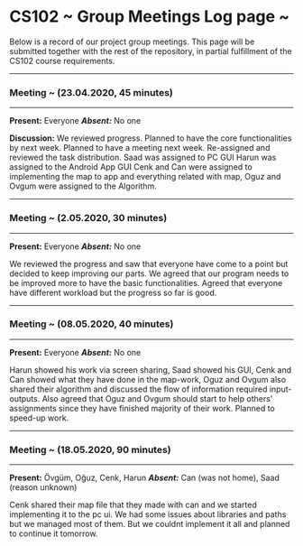 # CS102 ~ Group Meetings Log page ~

Below is a record of our project group meetings. This page will be submitted together with the rest of the repository, in partial fulfillment of the CS102 course requirements.

****
### Meeting ~ (23.04.2020, 45 minutes)
****
**Present:** Everyone   _**Absent:**_ No one

**Discussion:** 
We reviewed progress. Planned to have the core functionalities by next week. Planned to have a meeting next week. Re-assigned and reviewed the task distribution. Saad was assigned to PC GUI Harun was assigned to the Android App GUI Cenk and Can were assigned to implementing the map to app and everything related with map, Oguz and Ovgum were assigned to the Algorithm.


****
### Meeting ~ (2.05.2020, 30 minutes)
****
**Present:** Everyone   _**Absent:**_ No one

We reviewed the progress and saw that everyone have come to a point but decided to keep improving our parts. We agreed that our program needs to be improved more to have the basic functionalities. Agreed that everyone have different workload but the progress so far is good. 

****
### Meeting ~ (08.05.2020, 40 minutes)
****
**Present:** Everyone   _**Absent:**_ No one

Harun showed his work via screen sharing, Saad showed his GUI, Cenk and Can showed what they have done in the map-work, Oguz and Ovgum also shared their algorithm and discussed the flow of information required input-outputs. Also agreed that Oguz and Ovgum should start to help others' assignments since they have finished majority of their work. Planned to speed-up work.

****
### Meeting ~ (18.05.2020, 90 minutes)
****
**Present:** Övgüm, Oğuz, Cenk, Harun   _**Absent:**_ Can (was not home), Saad (reason unknown)

Cenk shared their map file that they made with can and we started implementing it to the pc ui. We had some issues about libraries and paths but we managed most of them. But we couldnt implement it all and planned to continue it tomorrow.